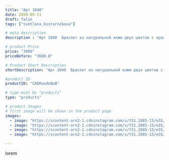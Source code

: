```yaml
---
title: "Арт 1040"
date: 2020-05-11
draft: false
tags: ["svetlana_kustarnikova"]

# meta description
description : "Арт 1040  Браслет из натуральной кожи двух цветов с красивейшим граненым агатом"

# product Price
price: "3000"
priceBefore: "3600.0"

# Product Short Description
shortDescription: "Арт 1040  Браслет из натуральной кожи двух цветов с красивейшим граненым агатом"

#product ID
productID: "CADHuodoQuB"

# type must be "products"
type: "products"

# product Images
# first image will be shown in the product page
images:
  - image: "https://scontent-arn2-1.cdninstagram.com/v/t51.2885-15/e35/96836068_1851580901639459_5224724160411732061_n.jpg?se=7&tp=1&_nc_ht=scontent-arn2-1.cdninstagram.com&_nc_cat=111&_nc_ohc=CCDVNkuQct4AX9OiFEe&ccb=7-4&oh=5ce2ad12e99c9bef6b400d833a5a45ae&oe=60822069&ig_cache_key=MjMwNjcyMTQxOTMzMzEwOTQ5MQ%3D%3D.2-ccb7-4"
  - image: "https://scontent-arn2-2.cdninstagram.com/v/t51.2885-15/e35/96858258_730442617774076_997258781421280710_n.jpg?se=8&tp=1&_nc_ht=scontent-arn2-2.cdninstagram.com&_nc_cat=108&_nc_ohc=YFmjCL8WwEAAX-0aLTt&ccb=7-4&oh=c868702b9d800337b5c9ac99a6b1ad0a&oe=60820D5C&ig_cache_key=MjMwNjcyMTQxOTM0MTQ5MTk1Mg%3D%3D.2-ccb7-4"
  - image: "https://scontent-arn2-1.cdninstagram.com/v/t51.2885-15/e35/96255621_110546973825151_4183053294734278770_n.jpg?tp=1&_nc_ht=scontent-arn2-1.cdninstagram.com&_nc_cat=107&_nc_ohc=FoqsBezJp6UAX_H0DIt&ccb=7-4&oh=4c0e775a829386fb8cf213ec3ac7d943&oe=608401F5&ig_cache_key=MjMwNjcyMTQxOTM0OTkwMjk4NA%3D%3D.2-ccb7-4"
  - image: "https://scontent-arn2-1.cdninstagram.com/v/t51.2885-15/e35/96417099_174009130731868_6067757873549052409_n.jpg?se=8&tp=1&_nc_ht=scontent-arn2-1.cdninstagram.com&_nc_cat=104&_nc_ohc=f-56MNfqggwAX9sfJ4z&ccb=7-4&oh=3fdf22dc5f66952f735083644d2bb384&oe=60848979&ig_cache_key=MjMwNjcyMTQxOTM2NjY5MDg0Nw%3D%3D.2-ccb7-4"

---
```

lorem
